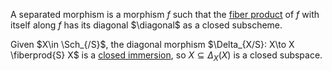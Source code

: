 A separated morphism is a morphism $f$ such that the [fiber product](fiber%20product) of $f$ with itself along $f$ has its diagonal $\diagonal$ as a closed subscheme.

Given $X\in \Sch_{/S}$, the diagonal morphism $\Delta_{X/S}: X\to X \fiberprod{S} X$ is a [closed immersion](closed%20immersion), so $X \subseteq \Delta_X(X)$ is a closed subspace.